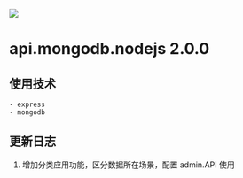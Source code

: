 ![](https://github.com/Ireoo/API/workflows/CI/badge.svg)
# api.mongodb.nodejs 2.0.0

## 使用技术

    - express
    - mongodb


## 更新日志
1. 增加分类应用功能，区分数据所在场景，配置 admin.API 使用